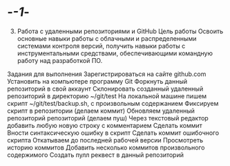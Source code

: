# -_-1_-
3. Работа с удаленными репозиториями и GitHub
Цель работы
Освоить основные навыки работы с облачными и распределенными системами контроля версий, получить навыки работы с инструментальными средствами, обеспечивающими командную работу над разработкой ПО.

Задания для выполнения
Зарегистрироваться на сайте github.com
Установить на компьютере программу Git
Форкнуть данный репозиторий в свой аккаунт
Склонировать созданный удаленный репозиторий в директорию ~/git/test
На локальной машине пишем скрипт ~/git/test/backup.sh, с произвольным содержанием
Фиксируем скрипт в репозитории (делаем коммит)
Обновляем удаленный репозиторий репозиторий (делаем пуш)
Через текстовый редактор добавить любую новую строку с комментарием
Сделать коммит
Вности синтаксическую ошибку в скрипт
Сделать коммит ошибочного скрипта
Откатываем до последней рабочей версии
Просмотреть историю коммитов
Добавить несколько коммитов произвольного содержимого
Создать пулл реквест в данный репозиторий
